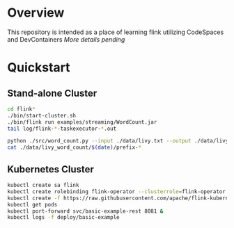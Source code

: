# Overview

This repository is intended as a place of learning flink utilizing CodeSpaces and DevContainers
_More details pending_

# Quickstart

## Stand-alone Cluster
```bash
cd flink*
./bin/start-cluster.sh
./bin/flink run examples/streaming/WordCount.jar
tail log/flink-*-taskexecutor-*.out

python ./src/word_count.py --input ./data/livy.txt --output ./data/livy_word_count
cat ./data/livy_word_count/$(date)/prefix-*
```

## Kubernetes Cluster
```bash
kubectl create sa flink
kubectl create rolebinding flink-operator --clusterrole=flink-operator --serviceaccount=default:flink
kubectl create -f https://raw.githubusercontent.com/apache/flink-kubernetes-operator/release-1.1/examples/basic.yaml
kubectl get pods
kubectl port-forward svc/basic-example-rest 8081 &
kubectl logs -f deploy/basic-example
```